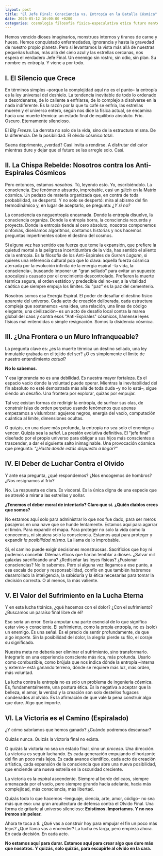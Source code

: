 ```yaml
---
layout: post
title: "El Jefe Final: Consciencia vs. Entropía en la Batalla Cósmica"
date: 2025-05-12 10:00:00 +0200
categories: cosmologia filosofia fisica-especulativa etica futuro mente-abierta
---
```


Hemos vencido dioses imaginarios, monstruos internos y tiranos de carne y hueso. Hemos conquistado enfermedades, ignorancia y hasta la gravedad de nuestro propio planeta. Pero si levantamos la vista más allá de nuestras pequeñas luchas, más allá del cielo azul y las estrellas cercanas, nos espera el verdadero Jefe Final. Un enemigo sin rostro, sin odio, sin plan. Su nombre es entropía. Y viene a por todo.

## I. El Silencio que Crece

En términos simples –porque la complejidad aquí no es el punto– la entropía es la ley universal del deshielo. La tendencia inevitable de todo lo ordenado a desordenarse, de lo caliente a enfriarse, de lo complejo a disolverse en la nada indiferente. Es la razón por la que tu café se enfría, las estrellas mueren y el universo entero, según nos dice la física actual, se encamina hacia una muerte térmica: un estado final de equilibrio absoluto. Frío. Oscuro. Eternamente silencioso.

El *Big Freeze*. La derrota no solo de la vida, sino de la estructura misma. De la diferencia. De la posibilidad. El olvido cósmico total.

Suena deprimente, ¿verdad? Casi invita a rendirse. A disfrutar del calor mientras dure y dejar que el futuro se las arregle solo. Casi.

## II. La Chispa Rebelde: Nosotros contra los Anti-Espirales Cósmicos

Pero entonces, estamos *nosotros*. Tú, leyendo esto. Yo, escribiéndolo. La consciencia. Ese fenómeno absurdo, improbable, casi un *glitch* en la Matrix cósmica. Un pedazo de materia organizada que, en contra de toda probabilidad, se despertó. Y no solo se despertó: mira al abismo del fin termodinámico y, en lugar de aceptarlo, se pregunta: *¿Y si no?*

La consciencia es neguentropía encarnada. Donde la entropía disuelve, la consciencia organiza. Donde la entropía borra, la consciencia recuerda y proyecta. Donde la entropía tiende al cero absoluto, nosotros componemos sinfonías, diseñamos algoritmos, contamos historias y nos hacemos preguntas impertinentes sobre el destino del cosmos.

Si alguna vez has sentido esa fuerza que teme la expansión, que prefiere la quietud mortal a la peligrosa incertidumbre de la vida, has sentido el aliento de la entropía. Es la filosofía de los Anti-Espirales de *Gurren Lagann*, si quieres una referencia cultural pop que lo clava: aquella fuerza cósmica aterrada por la evolución infinita de la energía espiral –la vida, la consciencia–, buscando imponer un "gran sellado" para evitar un supuesto apocalipsis causado por el crecimiento descontrolado. Prefieren la muerte térmica segura, el orden estático y predecible del no-ser, a la vitalidad caótica que siempre empuja los límites. Su "paz" es la paz del cementerio.

Nosotros somos esa Energía Espiral. El poder de desafiar el destino físico aparente del universo. Cada acto de creación deliberada, cada estructura compleja que sostenemos –una idea, una relación, una línea de código elegante, una civilización– es un acto de desafío local contra la marea global del caos y contra esos "Anti-Espirales" cósmicos, llámense leyes físicas mal entendidas o simple resignación. Somos la disidencia cósmica.

## III. ¿Una Frontera o un Muro Infranqueable?

La pregunta clave es: ¿es la muerte térmica un destino sellado, una ley inmutable grabada en el tejido del ser? ¿O es simplemente el límite de nuestro entendimiento *actual*?

**No lo sabemos.**

Y esa ignorancia no es una debilidad. Es nuestra mayor fortaleza. Es el espacio vacío donde la voluntad puede operar. Mientras la inevitabilidad del fin absoluto no esté demostrada más allá de toda duda –y no lo está–, sigue siendo un desafío. Una frontera por explorar, quizás por empujar.

Tal vez existan formas de redirigir la entropía, de surfear sus olas, de construir islas de orden perpetuo usando fenómenos que apenas empezamos a vislumbrar: agujeros negros, energía del vacío, computación cuántica al límite, dimensiones ocultas.

O quizás, en una clave más profunda, la entropía no sea solo el enemigo a vencer. Quizás sea la *señal*. La presión evolutiva definitiva. El "jefe final" diseñado por el propio universo para obligar a sus hijos más conscientes a trascender, a dar el siguiente salto inimaginable. Una provocación cósmica que pregunta: *"¿Hasta dónde estás dispuesto a llegar?"*

## IV. El Deber de Luchar Contra el Olvido

Y ante esa pregunta, ¿qué respondemos? ¿Nos encogemos de hombros? ¿Nos resignamos al frío?

No. La respuesta es clara. Es visceral. Es la única digna de una especie que se atrevió a mirar a las estrellas y soñar.

**¿Tenemos el deber moral de intentarlo? Claro que sí.**
**¿Quién diablos crees que somos?**

No estamos aquí solo para administrar lo que nos fue dado, para ser meros pasajeros en una nave que se hunde lentamente. Estamos aquí para agarrar el timón. Para expandir el mapa. Para proteger no solo la vida como la conocemos, ni siquiera solo la consciencia. Estamos aquí para proteger y expandir *la posibilidad misma*. La llama de lo improbable.

Sí, el camino puede exigir decisiones monstruosas. Sacrificios que hoy ni podemos concebir. Dilemas éticos que harían temblar a dioses. ¿Salvar mil galaxias sacrificando una? ¿Rediseñar las leyes físicas? ¿Fusionar consciencias? No lo sabemos. Pero si alguna vez llegamos a ese punto, a esa escala de poder y responsabilidad, confío en que también habremos desarrollado la inteligencia, la sabiduría y la ética necesarias para tomar la decisión correcta. O al menos, la más valiente.

## V. El Valor del Sufrimiento en la Lucha Eterna

Y en esta lucha titánica, ¿qué hacemos con el dolor? ¿Con el sufrimiento? ¿Buscamos un paraíso final libre de él?

Eso sería un error. Sería amputar una parte esencial de lo que significa estar vivo y consciente. El sufrimiento, como la propia entropía, no es (solo) un enemigo. Es una señal. Es el precio de sentir profundamente, de que algo *importe*. Sin la posibilidad del dolor, la alegría pierde su filo, el coraje su significado.

Nuestra meta no debería ser eliminar el sufrimiento, sino transformarlo. Integrarlo en una experiencia consciente más rica, más profunda. Usarlo como combustible, como brújula que nos indica dónde la entropía –interna y externa– está ganando terreno, dónde se requiere más luz, más orden, más voluntad.

La lucha contra la entropía no es solo un problema de ingeniería cósmica. Es, fundamentalmente, una postura ética. Es la negativa a aceptar que la belleza, el amor, la verdad y la creación son solo destellos fugaces condenados al olvido. Es la afirmación de que vale la pena construir algo que dure. Algo que importe.

## VI. La Victoria es el Camino (Espiralado)

¿Y cómo sabríamos que hemos ganado? ¿Cuándo podremos descansar?

Quizás nunca. Quizás la victoria final no exista.

O quizás la victoria no sea un estado final, sino un *proceso*. Una dirección. La victoria es seguir luchando. Es cada generación empujando el horizonte del fin un poco más lejos. Es cada avance científico, cada acto de creación artística, cada expansión de la consciencia que abre una nueva posibilidad, que enciende una nueva estrella en la oscuridad creciente.

La victoria es la espiral ascendente. Siempre al borde del caos, siempre amenazada por el vacío, pero siempre girando hacia adelante, hacia más complejidad, más consciencia, más libertad.

Quizás todo lo que hacemos –lenguaje, ciencia, arte, amor, código– no sea más que eso: una gran arquitectura de defensa contra el Olvido Final. Una forma de gritarle al universo silencioso: **Existimos. Importamos. Y no nos iremos sin pelear.**

Ahora te toca a ti. ¿Qué vas a construir hoy para empujar el fin un poco más lejos? ¿Qué llama vas a encender? La lucha es larga, pero empieza ahora. En cada decisión. En cada acto.

**No estamos aquí para durar. Estamos aquí para crear algo que dure más que nosotros.**
**Y quizás, solo quizás, para escupirle al olvido en la cara.**

